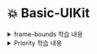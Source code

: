 # 💥 Basic-UIKit
<details>
<summary>frame-bounds 학습 내용</summary>

<!-- summary 아래 한칸 공백 두어야함 -->
  <img src="https://github.com/bdrsky2010/Basic-UIKit/blob/main/img/frame-bounds-1.png" height="500px" width="250px">
    <img src="https://github.com/bdrsky2010/Basic-UIKit/blob/main/img/frame-bounds-2.png" height="500px" width="250px">
      <img src="https://github.com/bdrsky2010/Basic-UIKit/blob/main/img/frame-bounds-3.png" height="500px" width="250px">	
</details>

<details>
<summary>Priority 학습 내용</summary>

<!-- summary 아래 한칸 공백 두어야함 -->
  <img src="https://github.com/bdrsky2010/Basic-UIKit/blob/main/img/priority.png" height="500px" width="250px">
</details>
